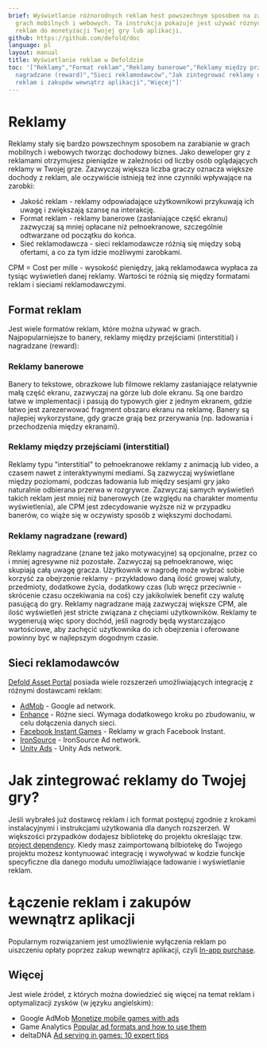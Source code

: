 ```yaml
---
brief: Wyświetlanie różnorodnych reklam hest powszechnym sposobem na zarabianie w
  grach mobilnych i webowych. Ta instrukcja pokazuje jest używać róznych rodzajów
  reklam do monetyzacji Twojej gry lub aplikacji.
github: https://github.com/defold/doc
language: pl
layout: manual
title: Wyświetlanie reklam w Defoldzie
toc: '["Reklamy","Format reklam","Reklamy banerowe","Reklamy między przejściami (interstitial)","Reklamy
  nagradzane (reward)","Sieci reklamodawców","Jak zintegrować reklamy do Twojej gry?","Łączenie
  reklam i zakupów wewnątrz aplikacji","Więcej"]'
---
```


# Reklamy

Reklamy stały się bardzo powszechnym sposobem na zarabianie w grach mobilnych i webowych tworząc dochodowy biznes. Jako deweloper gry z reklamami otrzymujesz pieniądze w zależności od liczby osób oglądających reklamy w Twojej grze. Zazwyczaj większa liczba graczy oznacza większe dochody z reklam, ale oczywiście istnieją też inne czynniki wpływające na zarobki:

* Jakość reklam - reklamy odpowiadające użytkownikowi przykuwają ich uwagę i zwiększają szansę na interakcję.
* Format reklam - reklamy banerowe (zasłaniające część ekranu) zazwyczaj są mniej opłacane niż pełnoekranowe, szczególnie odtwarzane od początku do końca.
* Sieć reklamodawcza - sieci reklamodawcze różnią się między sobą ofertami, a co za tym idzie możliwymi zarobkami.

<div class='sidenote' markdown='1'>
CPM = Cost per mille - wysokość pieniędzy, jaką reklamodawca wypłaca za tysiąc wyświetleń danej reklamy. Wartości te różnią się między formatami reklam i sieciami reklamodawczymi.
</div>

## Format reklam

Jest wiele formatów reklam, które można używać w grach. Najpopularniejsze to banery, reklamy między przejściami (interstitial) i nagradzane (reward):

### Reklamy banerowe

Banery to tekstowe, obrazkowe lub filmowe reklamy zasłaniające relatywnie małą część ekranu, zazwyczaj na górze lub dole ekranu. Są one bardzo łatwe w implementacji i pasują do typowych gier z jednym ekranem, gdzie łatwo jest zarezerwować fragment obszaru ekranu na reklamę. Banery są najlepiej wykorzystane, gdy gracze grają bez przerywania (np. ładowania i przechodzenia między ekranami).

### Reklamy między przejściami (interstitial)

Reklamy typu "interstitial" to pełnoekranowe reklamy z animacją lub video, a czasem nawet z interaktywnymi mediami. Są zazwyczaj wyświetlane między poziomami, podczas ładowania lub między sesjami gry jako naturalnie odbierana przerwa w rozgrywce. Zazwyczaj samych wyświetleń takich reklam jest mniej niż banerowych (ze względu na charakter momentu wyświetlenia), ale CPM jest zdecydowanie wyższe niż w przypadku banerów, co wiąże się w oczywisty sposób z większymi dochodami.

### Reklamy nagradzane (reward)

Reklamy nagradzane (znane też jako motywacyjne) są opcjonalne, przez co i mniej agresywne niż pozostałe. Zazwyczaj są pełnoekranowe, więc skupiają całą uwagę gracza. Użytkownik w nagrodę może wybrać sobie korzyść za obejrzenie reklamy - przykładowo daną ilość growej waluty, przedmioty, dodatkowe życia, dodatkowy czas (lub wręcz przeciwnie - skrócenie czasu oczekiwania na coś) czy jakikolwiek benefit czy walutę pasującą do gry. Reklamy nagradzane mają zazwyczaj większe CPM, ale ilość wyświetleń jest stricte związana z chęciami użytkowników. Reklamy te wygenerują więc spory dochód, jeśli nagrody będą wystarczająco wartościowe, aby zachęcić użytkownika do ich obejrzenia i oferowane powinny być w najlepszym dogodnym czasie.


## Sieci reklamodawców

[Defold Asset Portal](/tags/stars/ads/) posiada wiele rozszerzeń umożliwiających integrację z różnymi dostawcami reklam:

* [AdMob](https://defold.com/assets/admob/) - Google ad network.
* [Enhance](https://defold.com/assets/enhance/) - Różne sieci. Wymaga dodatkowego kroku po zbudowaniu, w celu dołączenia danych sieci.
* [Facebook Instant Games](https://defold.com/assets/facebookinstantgames/) - Reklamy w grach Facebook Instant.
* [IronSource](https://defold.com/assets/ironsource/) - IronSource Ad network.
* [Unity Ads](https://defold.com/assets/defvideoads/) - Unity Ads network.


# Jak zintegrować reklamy do Twojej gry?

Jeśli wybrałeś już dostawcę reklam i ich format postępuj zgodnie z krokami instalacyjnymi i instrukcjami użytkowania dla danych rozszerzeń. W większości przypadków dodajesz bibliotekę do projektu określając tzw. [project dependency](/pl/manuals/libraries/#setting-up-library-dependencies). Kiedy masz zaimportowaną bilbiotekę do Twojego projektu możesz kontynuować integrację i wywoływać w kodzie funckje specyficzne dla danego modułu umożliwiające ładowanie i wyświetlanie reklam.


# Łączenie reklam i zakupów wewnątrz aplikacji

Popularnym rozwiązaniem jest umożliwienie wyłączenia reklam po uiszczeniu opłaty poprzez zakup wewnątrz aplikacji, czyli [In-app purchase](/manuals/iap).


## Więcej

Jest wiele źródeł, z których można dowiedzieć się więcej na temat reklam i optymalizacji zysków (w języku angielskim):

* Google AdMob [Monetize mobile games with ads](https://admob.google.com/home/resources/monetize-mobile-game-with-ads/)
* Game Analytics [Popular ad formats and how to use them](https://gameanalytics.com/blog/popular-mobile-game-ad-formats.html)
* deltaDNA [Ad serving in games: 10 expert tips](https://deltadna.com/blog/ad-serving-in-games-10-tips/)